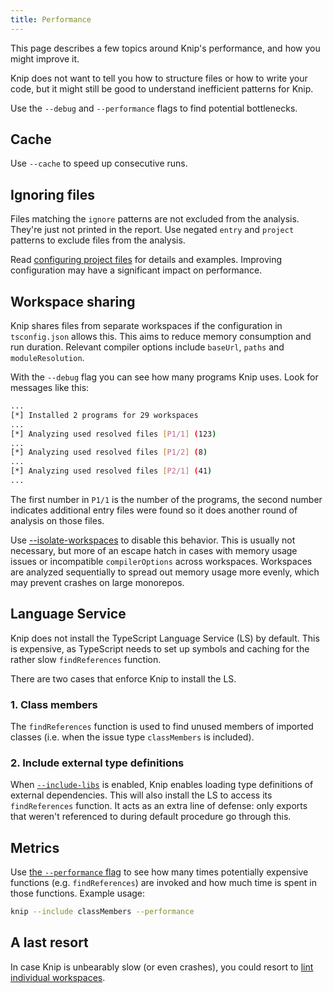 ```yaml
---
title: Performance
---
```


This page describes a few topics around Knip's performance, and how you might
improve it.

Knip does not want to tell you how to structure files or how to write your code,
but it might still be good to understand inefficient patterns for Knip.

Use the `--debug` and `--performance` flags to find potential bottlenecks.

## Cache

Use `--cache` to speed up consecutive runs.

## Ignoring files

Files matching the `ignore` patterns are not excluded from the analysis. They're
just not printed in the report. Use negated `entry` and `project` patterns to
exclude files from the analysis.

Read [configuring project files][1] for details and examples. Improving
configuration may have a significant impact on performance.

## Workspace sharing

Knip shares files from separate workspaces if the configuration in
`tsconfig.json` allows this. This aims to reduce memory consumption and run
duration. Relevant compiler options include `baseUrl`, `paths` and
`moduleResolution`.

With the `--debug` flag you can see how many programs Knip uses. Look for
messages like this:

```sh
...
[*] Installed 2 programs for 29 workspaces
...
[*] Analyzing used resolved files [P1/1] (123)
...
[*] Analyzing used resolved files [P1/2] (8)
...
[*] Analyzing used resolved files [P2/1] (41)
...
```

The first number in `P1/1` is the number of the programs, the second number
indicates additional entry files were found so it does another round of analysis
on those files.

Use [--isolate-workspaces][2] to disable this behavior. This is usually not
necessary, but more of an escape hatch in cases with memory usage issues or
incompatible `compilerOptions` across workspaces. Workspaces are analyzed
sequentially to spread out memory usage more evenly, which may prevent crashes
on large monorepos.

## Language Service

Knip does not install the TypeScript Language Service (LS) by default. This is
expensive, as TypeScript needs to set up symbols and caching for the rather slow
`findReferences` function.

There are two cases that enforce Knip to install the LS.

### 1. Class members

The `findReferences` function is used to find unused members of imported classes
(i.e. when the issue type `classMembers` is included).

### 2. Include external type definitions

When [`--include-libs`][3] is enabled, Knip enables loading type definitions of
external dependencies. This will also install the LS to access its
`findReferences` function. It acts as an extra line of defense: only exports
that weren't referenced to during default procedure go through this.

## Metrics

Use [the `--performance` flag][4] to see how many times potentially expensive
functions (e.g. `findReferences`) are invoked and how much time is spent in
those functions. Example usage:

```sh
knip --include classMembers --performance
```

## A last resort

In case Knip is unbearably slow (or even crashes), you could resort to [lint
individual workspaces][5].

[1]: ./configuring-project-files.md
[2]: ../reference/cli.md#--isolate-workspaces
[3]: ../guides/handling-issues.mdx#external-libraries
[4]: ../reference/cli.md#--performance
[5]: ../features/monorepos-and-workspaces.md#lint-a-single-workspace
